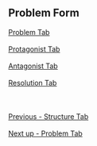 ## Problem Form ##
[Problem Tab](Problem_Tab.md) <br/><br/>
[Protagonist Tab](Protagonist_Tab.md) <br/><br/>
[Antagonist Tab](Antagonist_Tab.md) <br/><br/>
[Resolution Tab](Resolution_Tab.md) <br/><br/>
 <br/><br/>
[Previous - Structure Tab](Structure_Tab.md) <br/><br/>
[Next up - Problem Tab](Problem_Tab.md)
